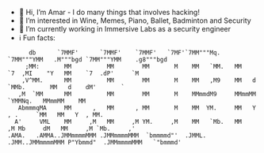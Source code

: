 - 👋 Hi, I’m Amar - I do many things that involves hacking! 
- 👀 I’m interested in Wine, Memes, Piano, Ballet, Badminton and Security
- 🌱 I’m currently working in Immersive Labs as a security engineer
- ℹ️ Fun facts: 

<!---
AKhan1337/AKhan1337 is a ✨ special ✨ repository because its `README.md` (this file) appears on your GitHub profile.
You can click the Preview link to take a look at your changes.
--->
                                                                                                            
```                                                                                                            
      db      `7MMF'      `7MMF'    `7MMF'   `7MF'`7MM"""Mq.  `7MM"""YMM   .M"""bgd `7MM"""YMM    .g8"""bgd 
     ;MM:       MM          MM        MM       M    MM   `MM.   MM    `7  ,MI    "Y   MM    `7  .dP'     `M 
    ,V^MM.      MM          MM        MM       M    MM   ,M9    MM   d    `MMb.       MM   d    dM'       ` 
   ,M  `MM      MM          MM        MM       M    MMmmdM9     MMmmMM      `YMMNq.   MMmmMM    MM          
   AbmmmqMA     MM      ,   MM      , MM       M    MM  YM.     MM   Y  , .     `MM   MM   Y  , MM.         
  A'     VML    MM     ,M   MM     ,M YM.     ,M    MM   `Mb.   MM     ,M Mb     dM   MM     ,M `Mb.     ,' 
.AMA.   .AMMA..JMMmmmmMMM .JMMmmmmMMM  `bmmmmd"'  .JMML. .JMM..JMMmmmmMMM P"Ybmmd"  .JMMmmmmMMM   `"bmmmd'  
```
                                                                                                            
                                                                                                            


